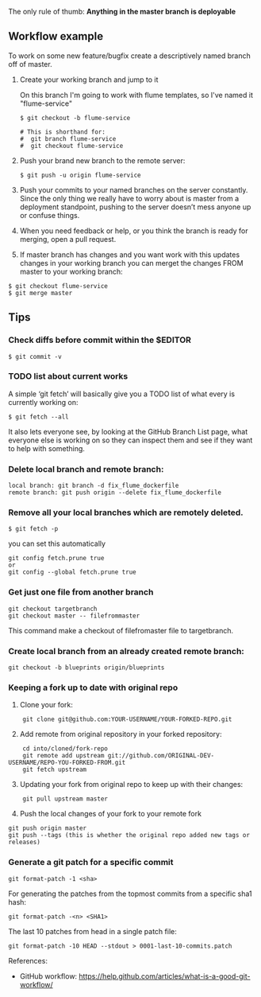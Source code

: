 The only rule of thumb: **Anything in the master branch is deployable**

## Workflow example

To work on some new feature/bugfix create a descriptively named branch off of master.

1. Create your working branch and jump to it

   On this branch I'm going to work with flume templates, so I've named it "flume-service"

   ```
   $ git checkout -b flume-service

   # This is shorthand for:
   #  git branch flume-service
   #  git checkout flume-service
   ```

2. Push your brand new branch to the remote server:

   ```
   $ git push -u origin flume-service
   ```

3. Push your commits to your named branches on the server constantly. Since the
  only thing we really have to worry about is master from a deployment
  standpoint, pushing to the server doesn’t mess anyone up or confuse things.

4. When you need feedback or help, or you think the branch is ready for merging,
  open a pull request.

5. If master branch has changes and you want work with this updates changes in
  your working branch you can merget the changes FROM master to your working branch:

```
$ git checkout flume-service
$ git merge master
```

## Tips

### Check diffs before commit within the $EDITOR
```
$ git commit -v
```

### TODO list about current works

A simple ‘git fetch’ will basically give you a TODO list of what every is currently working on:

```
$ git fetch --all
```
It also lets everyone see, by looking at the GitHub Branch List page, what
everyone else is working on so they can inspect them and see if they want to
help with something.

### Delete local branch and remote branch:

```
local branch: git branch -d fix_flume_dockerfile
remote branch: git push origin --delete fix_flume_dockerfile
```

### Remove all your local branches which are remotely deleted.
```
$ git fetch -p
```
you can set this automatically

```
git config fetch.prune true
or
git config --global fetch.prune true
```

### Get just one file from another branch
```
git checkout targetbranch
git checkout master -- filefrommaster
```
This command make a checkout of filefromaster file to targetbranch.

### Create local branch from an already created remote branch:
```
git checkout -b blueprints origin/blueprints
```
### Keeping a fork up to date with original repo

1. Clone your fork:

```
    git clone git@github.com:YOUR-USERNAME/YOUR-FORKED-REPO.git
```

2. Add remote from original repository in your forked repository: 

```
    cd into/cloned/fork-repo
    git remote add upstream git://github.com/ORIGINAL-DEV-USERNAME/REPO-YOU-FORKED-FROM.git
    git fetch upstream
```

3. Updating your fork from original repo to keep up with their changes:

```
    git pull upstream master
```

4. Push the local changes of your fork to your remote fork

```
git push origin master
git push --tags (this is whether the original repo added new tags or releases)
```

### Generate a git patch for a specific commit

```
git format-patch -1 <sha>

```

For generating the patches from the topmost commits from a specific sha1 hash:

```
git format-patch -<n> <SHA1>
```

The last 10 patches from head in a single patch file:

```
git format-patch -10 HEAD --stdout > 0001-last-10-commits.patch
```

References:
* GitHub workflow: https://help.github.com/articles/what-is-a-good-git-workflow/

